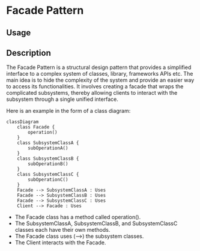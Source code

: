 
# Facade Pattern

## Usage

## Description
The Facade Pattern is a structural design pattern that provides a simplified interface 
to a complex system of classes, library, frameworks APIs etc. The main idea is to hide 
the complexity of the system and provide an easier way to access its functionalities. 
It involves creating a facade that wraps the complicated subsystems, thereby allowing 
clients to interact with the subsystem through a single unified interface.


Here is an example in the form of a class diagram:

``` mermaid
classDiagram
    class Facade {
        operation()
    }
    class SubsystemClassA {
        subOperationA()
    }
    class SubsystemClassB {
        subOperationB()
    }
    class SubsystemClassC {
        subOperationC()
    }
    Facade --> SubsystemClassA : Uses
    Facade --> SubsystemClassB : Uses
    Facade --> SubsystemClassC : Uses
    Client --> Facade : Uses
```

* The Facade class has a method called operation().
* The SubsystemClassA, SubsystemClassB, and SubsystemClassC classes each have their own methods.
* The Facade class uses (-->) the subsystem classes.
* The Client interacts with the Facade.
